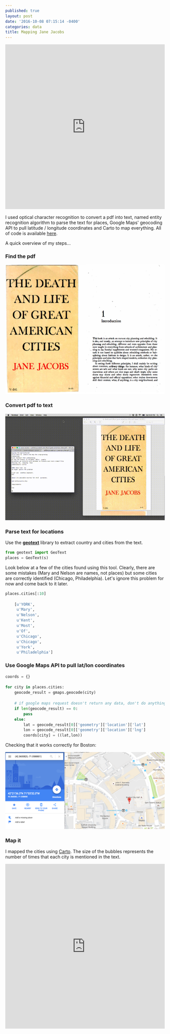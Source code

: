 ```yaml
---
published: true
layout: post
date: '2016-10-08 07:15:14 -0400'
categories: data
title: Mapping Jane Jacobs
---
```


<iframe width="100%" height="520" frameborder="0" src="https://willgeary.carto.com/viz/31c6b2d0-8db4-11e6-ab40-0ef7f98ade21/embed_map?zoom=4&center_lat=40&center_lon=-100" allowfullscreen webkitallowfullscreen mozallowfullscreen oallowfullscreen msallowfullscreen></iframe>

I used optical character recognition to convert a pdf into text, named entity recognition algorithm to parse the text for places, Google Maps' geocoding API to pull latitude / longitude coordinates and Carto to map everything. All of code is available [here](http://nbviewer.jupyter.org/github/willgeary/janejacobs/blob/master/Notebook.ipynb).

A quick overview of my steps...

### Find the pdf

![fig](https://raw.githubusercontent.com/willgeary/janejacobs/master/Images/Cover.png)


### Convert pdf to text


![fig](https://raw.githubusercontent.com/willgeary/janejacobs/master/Images/screencast.gif)


### Parse text for locations

Use the [**geotext**](https://pypi.python.org/pypi/geotext) library to extract country and cities from the text.


```python
from geotext import GeoText
places = GeoText(s)
```

Look below at a few of the cities found using this tool. Clearly, there are some mistakes (Mary and Nelson are names, not places) but some cities are correctly identified (Chicago, Philadelphia). Let's ignore this problem for now and come back to it later.


```python
places.cities[:10]

    [u'YORK',
     u'Mary',
     u'Nelson',
     u'Kent',
     u'Most',
     u'Of',
     u'Chicago',
     u'Chicago',
     u'York',
     u'Philadelphia']
```


### Use Google Maps API to pull lat/lon coordinates 


```python
coords = {}

for city in places.cities:
    geocode_result = gmaps.geocode(city)
    
    # if google maps request doesn't return any data, don't do anything
    if len(geocode_result) == 0:
        pass
    else:
        lat = geocode_result[0]['geometry']['location']['lat']
        lon = geocode_result[0]['geometry']['location']['lng']
        coords[city] = ((lat,lon))
```
Checking that it works correctly for Boston:

![fig](https://raw.githubusercontent.com/willgeary/janejacobs/master/Images/Boston.png)


### Map it

I mapped the cities using [Carto](https://willgeary.carto.com/viz/31c6b2d0-8db4-11e6-ab40-0ef7f98ade21/public_map). The size of the bubbles represents the number of times that each city is mentioned in the text.

<iframe width="100%" height="520" frameborder="0" src="https://willgeary.carto.com/viz/31c6b2d0-8db4-11e6-ab40-0ef7f98ade21/embed_map" allowfullscreen webkitallowfullscreen mozallowfullscreen oallowfullscreen msallowfullscreen></iframe>
